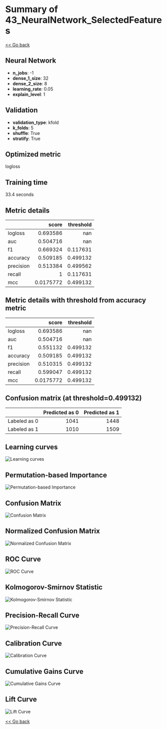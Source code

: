 # Summary of 43_NeuralNetwork_SelectedFeatures

[<< Go back](../README.md)


## Neural Network
- **n_jobs**: -1
- **dense_1_size**: 32
- **dense_2_size**: 8
- **learning_rate**: 0.05
- **explain_level**: 1

## Validation
 - **validation_type**: kfold
 - **k_folds**: 5
 - **shuffle**: True
 - **stratify**: True

## Optimized metric
logloss

## Training time

33.4 seconds

## Metric details
|           |     score |   threshold |
|:----------|----------:|------------:|
| logloss   | 0.693586  |  nan        |
| auc       | 0.504716  |  nan        |
| f1        | 0.669324  |    0.117631 |
| accuracy  | 0.509185  |    0.499132 |
| precision | 0.513384  |    0.499562 |
| recall    | 1         |    0.117631 |
| mcc       | 0.0175772 |    0.499132 |


## Metric details with threshold from accuracy metric
|           |     score |   threshold |
|:----------|----------:|------------:|
| logloss   | 0.693586  |  nan        |
| auc       | 0.504716  |  nan        |
| f1        | 0.551132  |    0.499132 |
| accuracy  | 0.509185  |    0.499132 |
| precision | 0.510315  |    0.499132 |
| recall    | 0.599047  |    0.499132 |
| mcc       | 0.0175772 |    0.499132 |


## Confusion matrix (at threshold=0.499132)
|              |   Predicted as 0 |   Predicted as 1 |
|:-------------|-----------------:|-----------------:|
| Labeled as 0 |             1041 |             1448 |
| Labeled as 1 |             1010 |             1509 |

## Learning curves
![Learning curves](learning_curves.png)

## Permutation-based Importance
![Permutation-based Importance](permutation_importance.png)
## Confusion Matrix

![Confusion Matrix](confusion_matrix.png)


## Normalized Confusion Matrix

![Normalized Confusion Matrix](confusion_matrix_normalized.png)


## ROC Curve

![ROC Curve](roc_curve.png)


## Kolmogorov-Smirnov Statistic

![Kolmogorov-Smirnov Statistic](ks_statistic.png)


## Precision-Recall Curve

![Precision-Recall Curve](precision_recall_curve.png)


## Calibration Curve

![Calibration Curve](calibration_curve_curve.png)


## Cumulative Gains Curve

![Cumulative Gains Curve](cumulative_gains_curve.png)


## Lift Curve

![Lift Curve](lift_curve.png)



[<< Go back](../README.md)
